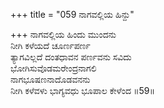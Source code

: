 +++
title = "059 ನಾಗವಲ್ಲಿಯ ಹಿನ್ದು"

+++
ನಾಗವಲ್ಲಿಯ ಹಿಂದು ಮುಂದನು   
ನೀಗಿ ಕಳೆಯದೆ ಚೂರ್ಣಪರ್ಣ   
ತ್ಯಾಗವಿಲ್ಲದೆ ದಂತಧಾವನ ಪರ್ಣವನು ಸವಿದು   
ಭೋಗಿಸುವೊಡಮರೇಂದ್ರನಾಗಲಿ   
ನಾಗಭೂಷಣನಾದೊಡವನನು   
ನೀಗಿ ಕಳೆವಳು ಭಾಗ್ಯವಧು ಭೂಪಾಲ ಕೇಳೆಂದ   ॥59॥